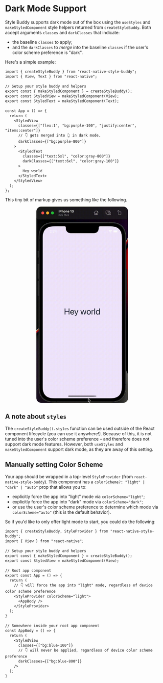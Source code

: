 # Dark Mode Support

Style Buddy supports dark mode out of the box using the `useStyles` and `makeStyledComponent` style helpers returned from `createStyleBuddy`. Both accept arguments `classes` and `darkClasses` that indicate:

- the baseline `classes` to apply;
- and the `darkClasses` to _merge_ into the baseline `classes` if the user's color scheme preference is "dark".

Here's a simple example:

```tsx
import { createStyleBuddy } from "react-native-style-buddy";
import { View, Text } from "react-native";

// Setup your style buddy and helpers
export const { makeStyledComponent } = createStyleBuddy();
export const StyledView = makeStyledComponent(View);
export const StyledText = makeStyledComponent(Text);

const App = () => {
  return (
    <StyledView
      classes={["flex:1", "bg:purple-100", "justify:center", "items:center"]}
      // 👇 gets merged into 👆 in dark mode.
      darkClasses={["bg:purple-800"]}
    >
      <StyledText
        classes={["text:5xl", "color:gray-800"]}
        darkClasses={["text:6xl", "color:gray-100"]}
      >
        Hey world
      </StyledText>
    </StyledView>
  );
};
```

This tiny bit of markup gives us something like the following.

<div style="text-align:center">
  <img src="./img/dark-mode.gif" alt="Sample of Dark Mode Hello World" width="300" style="border-radius: 16px">
</div>

## A note about `styles`

The `createStyleBuddy().styles` function can be used outside of the React component lifecycle (you can use it anywhere!). Because of this, it is not tuned into the user's color scheme preference – and therefore does not support dark mode features. However, both `useStyles` and `makeStyledComponent` support dark mode, as they are away of this setting.

## Manually setting Color Scheme

Your app should be wrapped in a top-level `StyleProvider` (from `react-native-style-buddy`). This component has a `colorScheme?: "light" | "dark" | "auto"` prop that allows you to:

- explicitly force the app into "light" mode via `colorScheme="light"`;
- explicitly force the app into "dark" mode via `colorScheme="dark"`;
- or use the user's color scheme preference to determine which mode via `colorScheme="auto"` (this is the default behavior).

So if you'd like to only offer light mode to start, you could do the following:

```tsx
import { createStyleBuddy, StyleProvider } from "react-native-style-buddy";
import { View } from "react-native";

// Setup your style buddy and helpers
export const { makeStyledComponent } = createStyleBuddy();
export const StyledView = makeStyledComponent(View);

// Root app component
export const App = () => {
  return (
    // 👇 will force the app into "light" mode, regardless of device color scheme preference
    <StyleProvider colorScheme="light">
      <AppBody />
    </StyleProvider>
  );
}

// Somewhere inside your root app component
const AppBody = () => {
  return (
    <StyledView
      classes={["bg:blue-100"]}
      // 👇 will never be applied, regardless of device color scheme preference
      darkClasses={["bg:blue-800"]}
    />
  );
}
```
